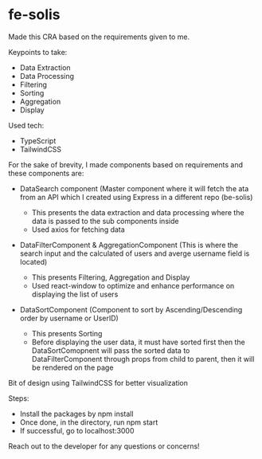 # fe-solis

Made this CRA based on the requirements given to me.

Keypoints to take:
- Data Extraction
- Data Processing
- Filtering
- Sorting
- Aggregation
- Display

Used tech:
- TypeScript
- TailwindCSS

For the sake of brevity, I made components based on requirements and these components are:

- DataSearch component (Master component where it will fetch the ata from an API which I created using Express in a different repo (be-solis)
    - This presents the data extraction and data processing where the data is passed to the sub components inside
    - Used axios for fetching data

- DataFilterComponent & AggregationComponent (This is where the search input and the calculated of users and averge username field is located)
    - This presents Filtering, Aggregation and Display
    - Used react-window to optimize and enhance performance on displaying the list of users
      
- DataSortComponent (Component to sort by Ascending/Descending order by username or UserID)
    - This presents Sorting
    - Before displaying the user data, it must have sorted first then the DataSortComopnent will pass the sorted data to DataFilterComponent through props from child to parent,
      then it will be rendered on the page

Bit of design using TailwindCSS for better visualization

Steps:

- Install the packages by npm install
- Once done, in the directory, run npm start
- If successful, go to localhost:3000

Reach out to the developer for any questions or concerns!


